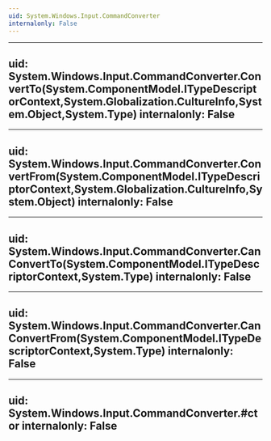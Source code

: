 ```yaml
---
uid: System.Windows.Input.CommandConverter
internalonly: False
---
```


---
uid: System.Windows.Input.CommandConverter.ConvertTo(System.ComponentModel.ITypeDescriptorContext,System.Globalization.CultureInfo,System.Object,System.Type)
internalonly: False
---

---
uid: System.Windows.Input.CommandConverter.ConvertFrom(System.ComponentModel.ITypeDescriptorContext,System.Globalization.CultureInfo,System.Object)
internalonly: False
---

---
uid: System.Windows.Input.CommandConverter.CanConvertTo(System.ComponentModel.ITypeDescriptorContext,System.Type)
internalonly: False
---

---
uid: System.Windows.Input.CommandConverter.CanConvertFrom(System.ComponentModel.ITypeDescriptorContext,System.Type)
internalonly: False
---

---
uid: System.Windows.Input.CommandConverter.#ctor
internalonly: False
---
